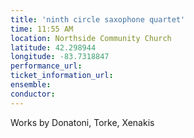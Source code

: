 ```yaml
---
title: 'ninth circle saxophone quartet'
time: 11:55 AM
location: Northside Community Church
latitude: 42.298944
longitude: -83.7318847
performance_url: 
ticket_information_url: 
ensemble: 
conductor: 
---
```

Works by Donatoni, Torke, Xenakis